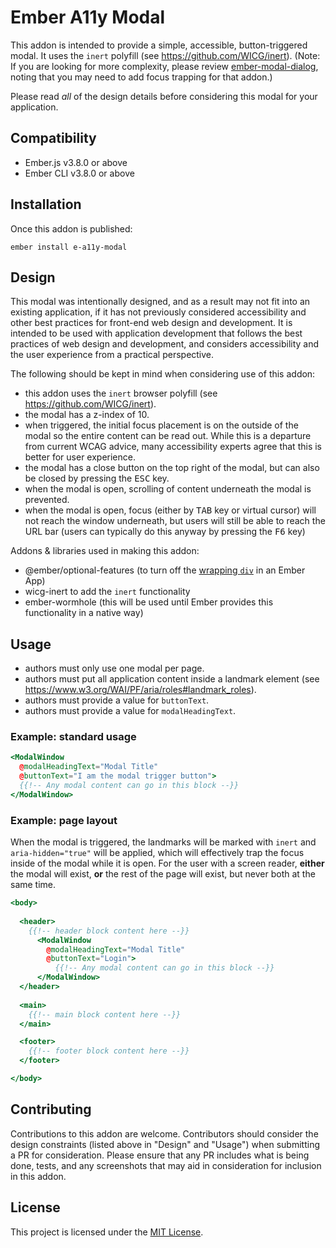 # Ember A11y Modal

This addon is intended to provide a simple, accessible, button-triggered modal. It uses the `inert` polyfill (see https://github.com/WICG/inert). (Note: If you are looking for more complexity, please review [ember-modal-dialog](https://github.com/yapplabs/ember-modal-dialog), noting that you may need to add focus trapping for that addon.)

Please read _all_ of the design details before considering this modal for your application.

## Compatibility

* Ember.js v3.8.0 or above
* Ember CLI v3.8.0 or above

## Installation

Once this addon is published:

```
ember install e-a11y-modal
```

## Design

This modal was intentionally designed, and as a result may not fit into an existing application, if it has not previously considered accessibility and other best practices for front-end web design and development.  It is intended to be used with application development that follows the best practices of web design and development, and considers accessibility and the user experience from a practical perspective.

The following should be kept in mind when considering use of this addon:

* this addon uses the `inert` browser polyfill (see https://github.com/WICG/inert).
* the modal has a z-index of 10.
* when triggered, the initial focus placement is on the outside of the modal so the entire content can be read out. While this is a departure from current WCAG advice, many accessibility experts agree that this is better for user experience.
* the modal has a close button on the top right of the modal, but can also be closed by pressing the <kbd>ESC</kbd> key.
* when the modal is open, scrolling of content underneath the modal is prevented.
* when the modal is open, focus (either by <kbd>TAB</kbd> key or virtual cursor) will not reach the window underneath, but users will still be able to reach the URL bar (users can typically do this anyway by pressing the <kbd>F6</kbd> key)

Addons & libraries used in making this addon:

* @ember/optional-features (to turn off the [wrapping `div`](https://github.com/emberjs/ember-optional-features) in an Ember App)
* wicg-inert to add the `inert` functionality
* ember-wormhole (this will be used until Ember provides this functionality in a native way)

## Usage

* authors must only use one modal per page.
* authors must put all application content inside a landmark element (see https://www.w3.org/WAI/PF/aria/roles#landmark_roles).
* authors must provide a value for `buttonText`.
* authors must provide a value for `modalHeadingText`.

### Example: standard usage

```hbs
<ModalWindow
  @modalHeadingText="Modal Title"
  @buttonText="I am the modal trigger button">
  {{!-- Any modal content can go in this block --}} 
</ModalWindow>
```  

### Example: page layout

When the modal is triggered, the landmarks will be marked with `inert` and `aria-hidden="true"` will be applied, which will effectively trap the focus inside of the modal while it is open. For the user with a screen reader, **either** the modal will exist, **or** the rest of the page will exist, but never both at the same time.

```hbs
<body>
  
  <header>
    {{!-- header block content here --}}
      <ModalWindow
        @modalHeadingText="Modal Title"
        @buttonText="Login">
          {{!-- Any modal content can go in this block --}}
      </ModalWindow>
  </header>
  
  <main>
    {{!-- main block content here --}}
  </main>

  <footer>
    {{!-- footer block content here --}}
  </footer>

</body>
```

## Contributing

Contributions to this addon are welcome. Contributors should consider the design constraints (listed above in "Design" and "Usage") when submitting a PR for consideration. Please ensure that any PR includes what is being done, tests, and any screenshots that may aid in consideration for inclusion in this addon.

## License

This project is licensed under the [MIT License](LICENSE.md).
